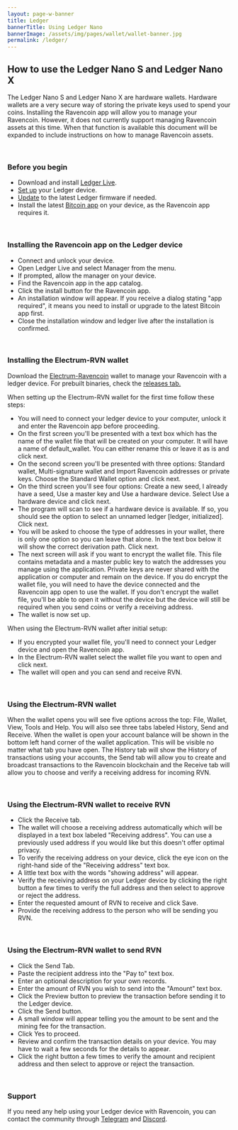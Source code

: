 ```yaml
---
layout: page-w-banner
title: Ledger
bannerTitle: Using Ledger Nano
bannerImage: /assets/img/pages/wallet/wallet-banner.jpg
permalink: /ledger/
---
```


<div class="wrapper mt-16 pb-20">
  <h2>How to use the Ledger Nano S and Ledger Nano X</h2>

  <p>The Ledger Nano S and Ledger Nano X are hardware wallets. Hardware wallets are a very secure way of storing the private keys used to spend your coins. Installing the Ravencoin app will allow you to manage your Ravencoin. However, it does not currently support managing Ravencoin assets at this time. When that function is available this document will be expanded to include instructions on how to manage Ravencoin assets.</p>

  <br>
  <h3>Before you begin</h3>

  <ul>
    <li>Download and install <a href="https://support.ledger.com/hc/en-us/articles/360006395553">Ledger Live</a>.</li>
    <li><a href="https://support.ledger.com/hc/en-us/articles/360006395233">Set up</a> your Ledger device.</li>
    <li><a href="https://support.ledger.com/hc/en-us/articles/360002731113-Update-Ledger-Nano-S-firmware">Update</a> to the latest Ledger firmware if needed.</li>
    <li>Install the latest <a href="https://support.ledger.com/hc/en-us/articles/115005195945">Bitcoin app</a> on your device, as the Ravencoin app requires it.</li>
  </ul>

  <br>
  <h3>Installing the Ravencoin app on the Ledger device</h3>

  <ul>
    <li>Connect and unlock your device.</li>
    <li>Open Ledger Live and select Manager from the menu.</li>
    <li>If prompted, allow the manager on your device.</li>
    <li>Find the Ravencoin app in the app catalog.</li>
    <li>Click the install button for the Ravencoin app.</li>
    <li>An installation window will appear. If you receive a dialog stating "app required", it means you need to install or upgrade to the latest Bitcoin app first.</li>
    <li>Close the installation window and ledger live after the installation is confirmed.</li>
  </ul>

  <br>
  <h3>Installing the Electrum-RVN wallet</h3>

  <p>Download the <a href="https://github.com/Electrum-RVN-SIG/electrum-ravencoin">Electrum-Ravencoin</a> wallet to manage your Ravencoin with a ledger device.
    For prebuilt binaries, check the <a href="https://github.com/Electrum-RVN-SIG/electrum-ravencoin/releases">releases tab.</a>
  </p>

  <p>When setting up the Electrum-RVN wallet for the first time follow these steps:</p>

  <ul>
    <li>You will need to connect your ledger device to your computer, unlock it and enter the Ravencoin app before proceeding.</li>
    <li>On the first screen you'll be presented with a text box which has the name of the wallet file that will be created on your computer. It will have a name of default_wallet. You can either rename this or leave it as is and click next.</li>
    <li>On the second screen you'll be presented with three options: Standard wallet, Multi-signature wallet and Import Ravencoin addresses or private keys. Choose the Standard Wallet option and click next.</li>
    <li>On the third screen you'll see four options: Create a new seed, I already have a seed, Use a master key and Use a hardware device. Select Use a hardware device and click next.</li>
    <li>The program will scan to see if a hardware device is available. If so, you should see the option to select an unnamed ledger [ledger, initialized]. Click next.</li>
    <li>You will be asked to choose the type of addresses in your wallet, there is only one option so you can leave that alone. In the text box below it will show the correct derivation path. Click next.</li>
    <li>The next screen will ask if you want to encrypt the wallet file. This file contains metadata and a master public key to watch the addresses you manage using the application. Private keys are never shared with the application or computer and remain on the device. If you do encrypt the wallet file, you will need to have the device connected and the Ravencoin app open to use the wallet. If you don't encrypt the wallet file, you'll be able to open it without the device but the device will still be required when you send coins or verify a receiving address.</li>
    <li>The wallet is now set up.</li>
  </ul>

  <p>When using the Electrum-RVN wallet after initial setup:</p>

  <ul>
    <li>If you encrypted your wallet file, you'll need to connect your Ledger device and open the Ravencoin app.</li>
    <li>In the Electrum-RVN wallet select the wallet file you want to open and click next.</li>
    <li>The wallet will open and you can send and receive RVN.</li>
  </ul>

  <br>
  <h3>Using the Electrum-RVN wallet</h3>

  <p>When the wallet opens you will see five options across the top: File, Wallet, View, Tools and Help. You will also see three tabs labeled History, Send and Receive. When the wallet is open your account balance will be shown in the bottom left hand corner of the wallet application. This will be visible no matter what tab you have open. The History tab will show the History of transactions using your accounts, the Send tab will allow you to create and broadcast transactions to the Ravencoin blockchain and the Receive tab will allow you to choose and verify a receiving address for incoming RVN.</p>

  <br>
  <h3>Using the Electrum-RVN wallet to receive RVN</h3>

  <ul>
    <li>Click the Receive tab.</li>
    <li>The wallet will choose a receiving address automatically which will be displayed in a text box labeled "Receiving address". You can use a previously used address if you would like but this doesn't offer optimal privacy.</li>
    <li>To verify the receiving address on your device, click the eye icon on the right-hand side of the "Receiving address" text box.</li>
    <li>A little text box with the words "showing address" will appear.</li>
    <li>Verify the receiving address on your Ledger device by clicking the right button a few times to verify the full address and then select to approve or reject the address.</li>
    <li>Enter the requested amount of RVN to receive and click Save.</li>
    <li>Provide the receiving address to the person who will be sending you RVN.</li>
  </ul>

  <br>
  <h3>Using the Electrum-RVN wallet to send RVN</h3>

  <ul>
    <li>Click the Send Tab.</li>
    <li>Paste the recipient address into the "Pay to" text box.</li>
    <li>Enter an optional description for your own records.</li>
    <li>Enter the amount of RVN you wish to send into the "Amount" text box.</li>
    <li>Click the Preview button to preview the transaction before sending it to the Ledger device.</li>
    <li>Click the Send button.</li>
    <li>A small window will appear telling you the amount to be sent and the mining fee for the transaction.</li>
    <li>Click Yes to proceed.</li>
    <li>Review and confirm the transaction details on your device. You may have to wait a few seconds for the details to appear.</li>
    <li>Click the right button a few times to verify the amount and recipient address and then select to approve or reject the transaction.</li>
  </ul>

  <br>
  <h3>Support</h3>

  <p>If you need any help using your Ledger device with Ravencoin, you can contact the community through <a href="https://t.me/RavencoinDev">Telegram</a> and <a href="https://discord.gg/VuubYncHz4">Discord</a>.</p>
</div>
